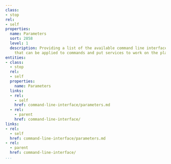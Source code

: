 ```yaml
---
class:
- stop
rel:
- self
properties:
  name: Parameters
  sort: 2858
  level: 1
  description: Providing a list of the available command line interface parameters
    that can be applied to commands and put services to work on the platform.
entities:
- class:
  - stop
  rel:
  - self
  properties:
    name: Parameters
  links:
  - rel:
    - self
    href: command-line-interface/parameters.md
  - rel:
    - parent
    href: command-line-interface/
links:
- rel:
  - self
  href: command-line-interface/parameters.md
- rel:
  - parent
  href: command-line-interface/
...
```

